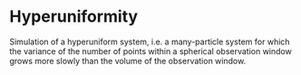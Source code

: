 # Hyperuniformity
Simulation of a hyperuniform system, i.e. a many-particle system for which the variance of the number of points within a spherical observation window grows more slowly than the volume of the observation window.
